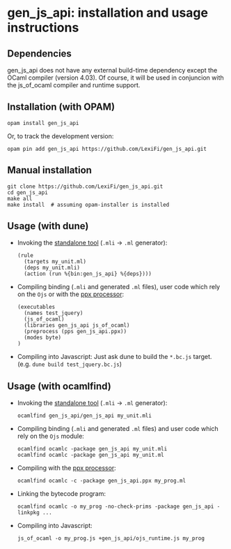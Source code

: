 gen_js_api: installation and usage instructions
===============================================


Dependencies
------------

gen_js_api does not have any external build-time dependency except
the OCaml compiler (version 4.03).  Of course, it will be used
in conjuncion with the js_of_ocaml compiler and runtime support.


Installation (with OPAM)
------------------------

````
opam install gen_js_api
````

Or, to track the development version:

````
opam pin add gen_js_api https://github.com/LexiFi/gen_js_api.git
````

Manual installation
-------------------

````
git clone https://github.com/LexiFi/gen_js_api.git
cd gen_js_api
make all
make install  # assuming opam-installer is installed
````

Usage (with dune)
-----------------

 - Invoking the [standalone tool](IMPLGEN.md) (`.mli` -> `.ml` generator):

   ```
   (rule
     (targets my_unit.ml)
     (deps my_unit.mli)
     (action (run %{bin:gen_js_api} %{deps})))
   ```

 - Compiling binding (`.mli` and generated `.ml` files), user
   code which rely on the `Ojs` or with the [ppx processor](PPX.md):

   ```
   (executables
     (names test_jquery)
     (js_of_ocaml)
     (libraries gen_js_api js_of_ocaml)
     (preprocess (pps gen_js_api.ppx))
     (modes byte)
   )
   ```

 - Compiling into Javascript: Just ask dune to build the `*.bc.js`
   target. (e.g. `dune build test_jquery.bc.js`)

Usage (with ocamlfind)
----------------------

 - Invoking the [standalone tool](IMPLGEN.md) (`.mli` -> `.ml` generator):

   ```
   ocamlfind gen_js_api/gen_js_api my_unit.mli
   ```

 - Compiling binding (`.mli` and generated `.ml` files) and user
   code which rely on the `Ojs` module:

   ```
   ocamlfind ocamlc -package gen_js_api my_unit.mli
   ocamlfind ocamlc -package gen_js_api my_unit.ml
   ```

 - Compiling with the [ppx processor](PPX.md):

   ```
   ocamlfind ocamlc -c -package gen_js_api.ppx my_prog.ml
   ```

 - Linking the bytecode program:

   ```
   ocamlfind ocamlc -o my_prog -no-check-prims -package gen_js_api -linkpkg ...
   ```

 - Compiling into Javascript:

   ```
   js_of_ocaml -o my_prog.js +gen_js_api/ojs_runtime.js my_prog
   ```
